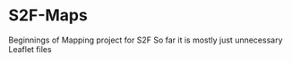 # S2F-Maps
Beginnings of Mapping project for S2F
So far it is mostly just unnecessary Leaflet files
